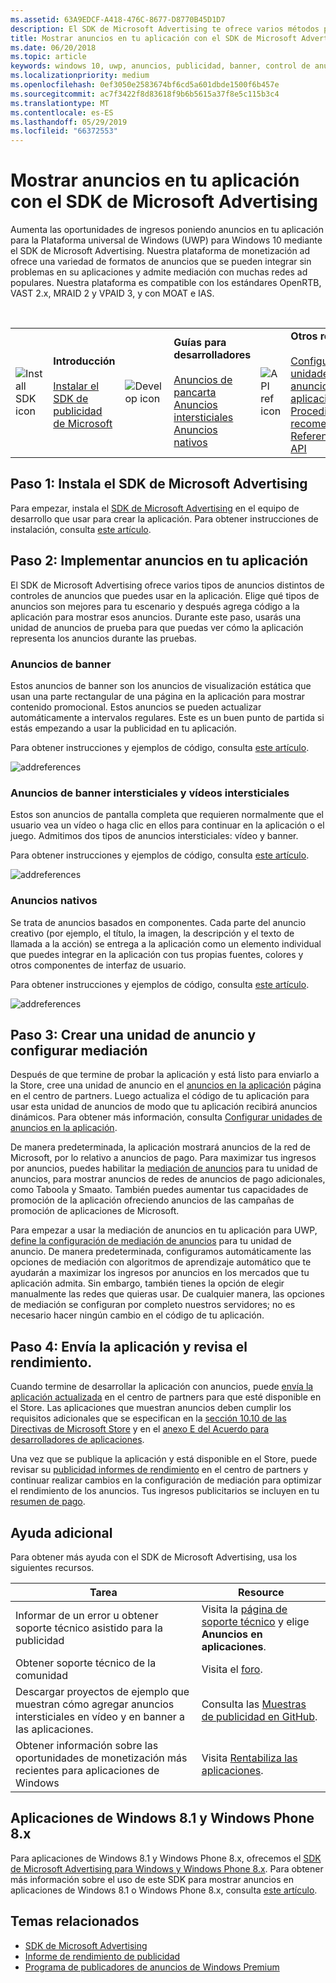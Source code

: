 ```yaml
---
ms.assetid: 63A9EDCF-A418-476C-8677-D8770B45D1D7
description: El SDK de Microsoft Advertising te ofrece varios métodos para monetizar la aplicación con anuncios.
title: Mostrar anuncios en tu aplicación con el SDK de Microsoft Advertising
ms.date: 06/20/2018
ms.topic: article
keywords: windows 10, uwp, anuncios, publicidad, banner, control de anuncios, intersticial
ms.localizationpriority: medium
ms.openlocfilehash: 0ef3050e2583674bf6cd5a601dbde1500f6b457e
ms.sourcegitcommit: ac7f3422f8d83618f9b6b5615a37f8e5c115b3c4
ms.translationtype: MT
ms.contentlocale: es-ES
ms.lasthandoff: 05/29/2019
ms.locfileid: "66372553"
---
```

# <a name="display-ads-in-your-app-with-the-microsoft-advertising-sdk"></a>Mostrar anuncios en tu aplicación con el SDK de Microsoft Advertising

Aumenta las oportunidades de ingresos poniendo anuncios en tu aplicación para la Plataforma universal de Windows (UWP) para Windows 10 mediante el SDK de Microsoft Advertising. Nuestra plataforma de monetización ad ofrece una variedad de formatos de anuncios que se pueden integrar sin problemas en su aplicaciones y admite mediación con muchas redes ad populares. Nuestra plataforma es compatible con los estándares OpenRTB, VAST 2.x, MRAID 2 y VPAID 3, y con MOAT e IAS. 

<br/>

<table style="border: none !important;">
<colgroup>
<col width="10%" />
<col width="23%" />
<col width="10%" />
<col width="23%" />
<col width="10%" />
<col width="23%" />
</colgroup>
<tbody>
<tr>
<td align="left"><img src="images/install-sdk.png" alt="Install SDK icon" /></td>
<td align="left"><b>Introducción</b><br/><br/>
    <a href="https://aka.ms/ads-sdk-uwp">Instalar el SDK de publicidad de Microsoft</a>
</td>
<td align="left"><img src="images/write-code.png" alt="Develop icon" /></td>
<td align="left"><b>Guías para desarrolladores</b><br/><br/>
    <a href="banner-ads.md">Anuncios de pancarta</a>
    <br/>
    <a href="interstitial-ads.md">Anuncios intersticiales</a>
    <br/>
    <a href="native-ads.md">Anuncios nativos</a>
    </td>
<td align="left"><img src="images/api-reference.png" alt="API ref icon" /></td>
<td align="left"><b>Otros recursos</b><br/><br/>
    <a href="set-up-ad-units-in-your-app.md">Configurar las unidades de anuncios en la aplicación</a>
    <br/>
    <a href="best-practices-for-ads-in-apps.md">Procedimientos recomendados</a>
    <br/>
    <a href="https://docs.microsoft.com/uwp/api/overview/advertising">Referencia de API</a>
    </td>
</tr>
</tbody>
</table>

## <a name="step-1-install-the-microsoft-advertising-sdk"></a>Paso 1: Instala el SDK de Microsoft Advertising

Para empezar, instala el [SDK de Microsoft Advertising](https://aka.ms/ads-sdk-uwp) en el equipo de desarrollo que usar para crear la aplicación. Para obtener instrucciones de instalación, consulta [este artículo](install-the-microsoft-advertising-libraries.md).

## <a name="step-2-implement-ads-in-your-app"></a>Paso 2: Implementar anuncios en tu aplicación

El SDK de Microsoft Advertising ofrece varios tipos de anuncios distintos de controles de anuncios que puedes usar en la aplicación. Elige qué tipos de anuncios son mejores para tu escenario y después agrega código a la aplicación para mostrar esos anuncios. Durante este paso, usarás una unidad de anuncios de prueba para que puedas ver cómo la aplicación representa los anuncios durante las pruebas.

### <a name="banner-ads"></a>Anuncios de banner

Estos anuncios de banner son los anuncios de visualización estática que usan una parte rectangular de una página en la aplicación para mostrar contenido promocional. Estos anuncios se pueden actualizar automáticamente a intervalos regulares. Este es un buen punto de partida si estás empezando a usar la publicidad en tu aplicación.

Para obtener instrucciones y ejemplos de código, consulta [este artículo](adcontrol-in-xaml-and--net.md).

![addreferences](images/banner-ad.png)

### <a name="interstitial-video-and-interstitial-banner-ads"></a>Anuncios de banner intersticiales y vídeos intersticiales

Estos son anuncios de pantalla completa que requieren normalmente que el usuario vea un vídeo o haga clic en ellos para continuar en la aplicación o el juego. Admitimos dos tipos de anuncios intersticiales: vídeo y banner.

Para obtener instrucciones y ejemplos de código, consulta [este artículo](interstitial-ads.md).

![addreferences](images/interstitial-ad.png)

### <a name="native-ads"></a>Anuncios nativos

Se trata de anuncios basados en componentes. Cada parte del anuncio creativo (por ejemplo, el título, la imagen, la descripción y el texto de llamada a la acción) se entrega a la aplicación como un elemento individual que puedes integrar en la aplicación con tus propias fuentes, colores y otros componentes de interfaz de usuario.

Para obtener instrucciones y ejemplos de código, consulta [este artículo](native-ads.md).

![addreferences](images/native-ad.png)

<span id="ad-mediation"/>

## <a name="step-3-create-an-ad-unit-and-configure-mediation"></a>Paso 3: Crear una unidad de anuncio y configurar mediación

Después de que termine de probar la aplicación y está listo para enviarlo a la Store, cree una unidad de anuncio en el [anuncios en la aplicación](../publish/in-app-ads.md) página en el centro de partners. Luego actualiza el código de tu aplicación para usar esta unidad de anuncios de modo que tu aplicación recibirá anuncios dinámicos. Para obtener más información, consulta [Configurar unidades de anuncios en la aplicación](set-up-ad-units-in-your-app.md#live-ad-units).

De manera predeterminada, la aplicación mostrará anuncios de la red de Microsoft, por lo relativo a anuncios de pago. Para maximizar tus ingresos por anuncios, puedes habilitar la [mediación de anuncios](ad-mediation-service.md) para tu unidad de anuncios, para mostrar anuncios de redes de anuncios de pago adicionales, como Taboola y Smaato. También puedes aumentar tus capacidades de promoción de la aplicación ofreciendo anuncios de las campañas de promoción de aplicaciones de Microsoft.

Para empezar a usar la mediación de anuncios en tu aplicación para UWP, [define la configuración de mediación de anuncios](../publish/in-app-ads.md#mediation-settings) para tu unidad de anuncio. De manera predeterminada, configuramos automáticamente las opciones de mediación con algoritmos de aprendizaje automático que te ayudarán a maximizar los ingresos por anuncios en los mercados que tu aplicación admita. Sin embargo, también tienes la opción de elegir manualmente las redes que quieras usar. De cualquier manera, las opciones de mediación se configuran por completo nuestros servidores; no es necesario hacer ningún cambio en el código de tu aplicación.    

## <a name="step-4-submit-your-app-and-review-performance"></a>Paso 4: Envía la aplicación y revisa el rendimiento.

Cuando termine de desarrollar la aplicación con anuncios, puede [envía la aplicación actualizada](https://docs.microsoft.com/windows/uwp/publish/app-submissions) en el centro de partners para que esté disponible en el Store. Las aplicaciones que muestran anuncios deben cumplir los requisitos adicionales que se especifican en la [sección 10.10 de las Directivas de Microsoft Store](https://docs.microsoft.com/legal/windows/agreements/store-policies#1010-advertising-conduct-and-content) y en el [anexo E del Acuerdo para desarrolladores de aplicaciones](https://docs.microsoft.com/legal/windows/agreements/app-developer-agreement).

Una vez que se publique la aplicación y está disponible en el Store, puede revisar su [publicidad informes de rendimiento](../publish/advertising-performance-report.md) en el centro de partners y continuar realizar cambios en la configuración de mediación para optimizar el rendimiento de los anuncios. Tus ingresos publicitarios se incluyen en tu [resumen de pago](../publish/payout-summary.md).

<span id="additional-help" />

## <a name="additional-help"></a>Ayuda adicional

Para obtener más ayuda con el SDK de Microsoft Advertising, usa los siguientes recursos.

|  Tarea    | Resource |               
|----------|-------|
| Informar de un error u obtener soporte técnico asistido para la publicidad     | Visita la [página de soporte técnico](https://developer.microsoft.com/en-us/windows/support) y elige **Anuncios en aplicaciones**.        |
| Obtener soporte técnico de la comunidad     | Visita el [foro](https://go.microsoft.com/fwlink/p/?LinkId=401266).       |
| Descargar proyectos de ejemplo que muestran cómo agregar anuncios intersticiales en vídeo y en banner a las aplicaciones.     | Consulta las [Muestras de publicidad en GitHub](https://aka.ms/githubads).       |
| Obtener información sobre las oportunidades de monetización más recientes para aplicaciones de Windows     | Visita [Rentabiliza las aplicaciones](https://developer.microsoft.com/store/monetize).        |

## <a name="windows-81-and-windows-phone-8x-apps"></a>Aplicaciones de Windows 8.1 y Windows Phone 8.x

Para aplicaciones de Windows 8.1 y Windows Phone 8.x, ofrecemos el [SDK de Microsoft Advertising para Windows y Windows Phone 8.x](https://aka.ms/store-8-sdk). Para obtener más información sobre el uso de este SDK para mostrar anuncios en aplicaciones de Windows 8.1 o Windows Phone 8.x, consulta [este artículo](https://docs.microsoft.com/en-us/previous-versions/windows/apps/dn792120(v=win.10)).

## <a name="related-topics"></a>Temas relacionados

* [SDK de Microsoft Advertising](https://aka.ms/ads-sdk-uwp)
* [Informe de rendimiento de publicidad](../publish/advertising-performance-report.md)
* [Programa de publicadores de anuncios de Windows Premium](windows-premium-ads-publishers-program.md)
